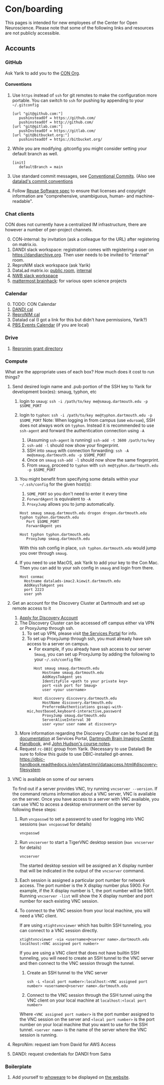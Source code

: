 # Con/boarding

This pages is intended for new employees of the Center for Open Neuroscience.
Please note that some of the following links and resources are not publicly accessible.

## Accounts

### GitHub

Ask Yarik to add you to the [CON Org](https://github.com/con).

#### Conventions

1. Use `https` instead of `ssh` for git remotes to make the configuration
   more portable. You can switch to `ssh` for pushing by appending to your
   `~/.gitconfig`

   ```
   [url "git@github.com:"]
      pushinsteadOf = https://github.com/
      pushinsteadOf = http://github.com/
   [url "git@gitlab.com:"]
      pushInsteadOf = https://gitlab.com/
   [url "git@bitbucket.org:"]
      pushinsteadOf = https://bitbucket.org/
   ```
1. While you are modifying .gitconfig you might consider setting your
   default branch as well.

   ```
   [init]
      defaultBranch = main
   ```

1. Use standard commit messages, see [Conventional Commits](https://www.conventionalcommits.org/en/v1.0.0/#summary).
   (Also see [datalad's commit conventions](https://github.com/datalad/datalad-core/blob/main/CONTRIBUTING.md#conventional-commits)

1. Follow [Reuse Software spec](https://reuse.software/spec-3.3/) to ensure that licenses and
   copyright information are "comprehensive, unambiguous, human- and machine-readable".

### Chat clients

CON does not currently have a centralized IM infrastructure, there are however a number of per-project channels.

0. CON-internal: by invitation (ask a colleague for the URL) after registering on matrix.io.
1. DANDI slack workspace: registration comes with registering a user on https://dandiarchive.org. Then user needs to be invited to "internal" room.
2. ReproNIM slack workspace (ask Yarik)
3. DataLad matrix.io: [public room](https://matrix.to/#/#datalad:matrix.org), [internal](not-sure-if-not-private)
4. [NWB slack workspace](https://join.slack.com/t/nwb-users/shared_invite/enQtNzMwOTcwNzQ2MDM5LWMyZDUwODJjYjM3MzMzYzZiNDk4ZTU3ZjQ3MmMxMmY5MDUyNzc0ZDI5ZjViYmJjYTQ5NjljOGFjZmMwOGIwZmQ)
5. [mattermost brainhack](https://mattermost.brainhack.org/): for various open science projects

### Calendar

0. TODO: CON Calendar
1. [DANDI cal](https://calendar.google.com/calendar/embed?src=6a48akicfittlo932phrhdm84g%40group.calendar.google.com&ctz=America%2FNew_York)
2. [ReproNIM cal](https://calendar.google.com/calendar/embed?src=ahfj9rg32tmb459up8gkv2t7ek%40group.calendar.google.com&ctz=America%2FNew_York)
2. Datalad cal (I got a link for this but didn't have permissions, Yarik?)
3. [PBS Events Calendar](https://calendar.google.com/calendar/embed?src=c_31ckainhaqlmhk4hkc633fs9ho%40group.calendar.google.com&ctz=America%2FNew_York) (if you are local)

### Drive

1. [Repronim grant directory](https://drive.google.com/drive/folders/1AbpaqrCnInU-0V7KCxIn0RdG7578JrzI?ths=true)

### Compute

What are the appropriate uses of each box?
How much does it cost to run things?


1. Send desired login name and .pub portion of the SSH key to Yarik for development box(es): smaug, typhon, etc
   1. login to `smaug`: `ssh -i /path/to/key me@smaug.dartmouth.edu -p
      $SOME_PORT`
   1. login to `typhon`: `ssh -i /path/to/key me@typhon.dartmouth.edu -p
      $SOME_PORT`
      Note: When logging in from campus (use `eduroam`), SSH does not always work on
      `typhon`. Instead it is recommended to use `ssh-agent` and forward the authentication connection using `-A`
         1. (Assuming `ssh-agent` is running) `ssh-add -t 3600 /path/to/key`
         1. `ssh-add -l` should now show your fingerprint.
         1. SSH into `smaug` with connection forwarding: `ssh -A me@smaug.dartmouth.edu -p $SOME_PORT`
         1. Once on `smaug` `ssh-add -l` should now show the same fingerprint.
         1. From `smaug`, proceed to `typhon` with `ssh me@typhon.dartmouth.edu -p $SOME_PORT`
   1. You might benefit from specifying some details within your
      `~/.ssh/config` for the given host(s):
         1. `SOME_PORT` so you don't need to enter it every time
         1. `ForwardAgent` is equivalent to `-A`
         1. `ProxyJump` allows you to jump automatically.

      ```
      Host smaug smaug.dartmouth.edu drogon drogon.dartmouth.edu typhon typhon.dartmouth.edu
         Port $SOME_PORT
         ForwardAgent yes

      Host typhon typhon.dartmouth.edu
         ProxyJump smaug.dartmouth.edu
      ```
      With this ssh config in place, `ssh typhon.dartmouth.edu` would
      jump you over through `smaug`.
   1. If you need to use MacOS, ask Yarik to add your key to the Con Mac.
      Then you can add to your ssh config in `smaug` and login from there.
      ```
      Host conmac
        Hostname datalads-imac2.kiewit.dartmouth.edu
        AddKeysToAgent yes
        port 2223
        user yoh
      ```


2. Get an account for the Discovery Cluster at Dartmouth and set up remote access to it
   1. [Apply for Discovery Account](https://rcweb.dartmouth.edu/accounts/index.php)
   2. The Discovery Cluster can be accessed off campus either via VPN or ProxyJump through ssh.
      1. To set up VPN, please visit [the Services Portal](https://services.dartmouth.edu/TDClient/1806/Portal/KB/?CategoryID=17668) for info.
      2. To set up ProxyJump through ssh, you must already have ssh access to a server on campus.
         * For example, if you already have ssh access to our server `Smaug`, you can set up ProxyJump by adding the following to your `~/.ssh/config` file:
         ```
            Host smaug smaug.dartmouth.edu
                Hostname smaug.dartmouth.edu
                AddKeysToAgent yes
                IdentityFile <path to your private key>
                port <ssh port for Smaug>
                user <your username>

            Host discovery discovery.dartmouth.edu
                HostName discovery.dartmouth.edu
                PreferredAuthentications gssapi-with-mic,hostbased,keyboard-interactive,password
                ProxyJump smaug.dartmouth.edu
                ServerAliveInterval 30
                user <your user name at discovery>
         ```
   3. More information regarding the Discovery Cluster can be found at [its documentation](https://services.dartmouth.edu/TDClient/1806/Portal/KB/?CategoryID=21663)
      at Services Portal, [Dartmouth Brain Imaging Center Handbook](https://dbic-handbook.readthedocs.io/en/latest/discovery.html),
      and [John Hudson's course notes](https://rcweb.dartmouth.edu/~john/HPC/).
   4. Request `rc-DBIC` group from Yarik. (Necessary to use Datalad) Be sure to follow this guide to use DBIC-installed git-annex. https://dbic-handbook.readthedocs.io/en/latest/mri/dataaccess.html#discovery-filesystem

3. VNC is available on some of our servers

   To find out if a server provides VNC, try running `vncserver --version`. If the
   command returns information about a VNC server, VNC is available on the server.
   Once you have access to a server with VNC available, you can use VNC to access a
   desktop environment on the server by following these steps:
   1. Run `vncpasswd` to set a password to used for logging into VNC
      sessions (`man vncpasswd` for details)

      ```vncpasswd```
   2. Run `vncserver` to start a TigerVNC desktop session (`man vncserver` for details)

      ```vncserver```

      The started desktop session will be assigned an X display number that will be
      indicated in the output of the `vncserver` command.
   3. Each session is assigned a particular port number for network access. The port
      number is the X display number plus 5900. For example, if the X display number is
      1, the port number will be 5901. Running `vncserver -list` will show the X display
      number and port number for each existing VNC session.
   4. To connect to the VNC session from your local machine, you will need a VNC client.

      If are using `xtightvncviewer` which has builtin SSH tunneling, you can connect to
      a VNC session directly.

      ```xtightvncviewer -via <username>@<server name>.dartmouth.edu localhost:<VNC assigned port number>```

      If you are using a VNC client that does not have builtin SSH tunneling, you will
      need to create an SSH tunnel to the VNC server and then connect to the VNC session
      through the tunnel.

      1. Create an SSH tunnel to the VNC server

         ```ssh -L <local port number>:localhost:<VNC assigned port number> <username>@<server name>.dartmouth.edu```

      2. Connect to the VNC session through the SSH tunnel using the VNC client on your
         local machine at `localhost:<local port number>`

      Where `<VNC assigned port number>` is the port number assigned to the VNC session
      on the server and `<local port number>` is the port number on your local machine
      that you want to use for the SSH tunnel. `<server name>` is the name of the server
      where the VNC session is running.

4. ReproNim: request iam from David for AWS Access
5. DANDI: request credentials for DANDI from Satra



### Boilerplate

1. Add yourself to [whoweare](https://github.com/con/centerforopenneuroscience.org/blob/master/content/pages/whoweare.html) to be displayed on [the website](https://centerforopenneuroscience.org/whoweare).


